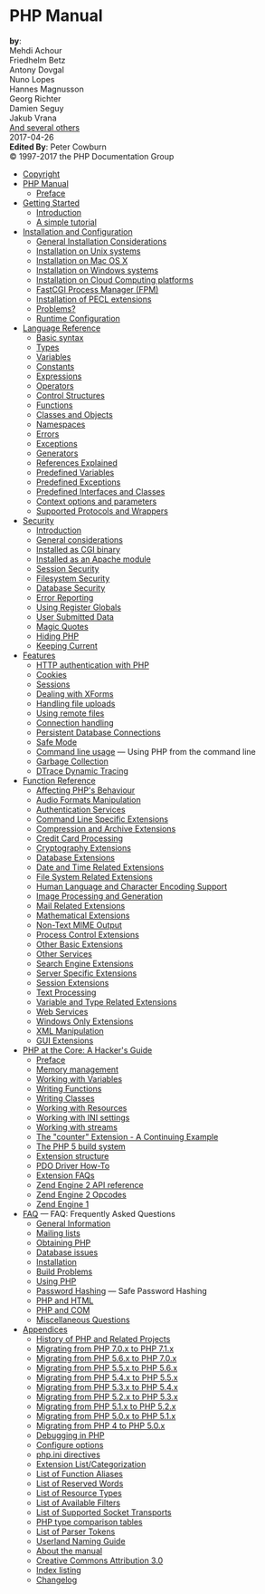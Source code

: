 

<div class="set" id="index">
   <h1 class="title">PHP Manual</h1>
   <div class="info">
      <div id="authors" class="authorgroup">
         <div class="author vcard"><strong class="by">by</strong>:<br>
            <span class="personname fn">
            <span class="firstname given-name">Mehdi</span>  <span class="surname family-name">Achour</span>  
            </span>
         </div>
         <div class="author vcard">
            <span class="personname fn">
            <span class="firstname given-name">Friedhelm</span>  <span class="surname family-name">Betz</span>  
            </span>
         </div>
         <div class="author vcard">
            <span class="personname fn">
            <span class="firstname given-name">Antony</span>  <span class="surname family-name">Dovgal</span>  
            </span>
         </div>
         <div class="author vcard">
            <span class="personname fn">
            <span class="firstname given-name">Nuno</span>  <span class="surname family-name">Lopes</span>  
            </span>
         </div>
         <div class="author vcard">
            <span class="personname fn">
            <span class="firstname given-name">Hannes</span>  <span class="surname family-name">Magnusson</span>  
            </span>
         </div>
         <div class="author vcard">
            <span class="personname fn">
            <span class="firstname given-name">Georg</span>  <span class="surname family-name">Richter</span>  
            </span>
         </div>
         <div class="author vcard">
            <span class="personname fn">
            <span class="firstname given-name">Damien</span>  <span class="surname family-name">Seguy</span>  
            </span>
         </div>
         <div class="author vcard">
            <span class="personname fn">
            <span class="firstname given-name">Jakub</span>  <span class="surname family-name">Vrana</span>  
            </span>
         </div>
         <div class="othercredit">
            <span class="personname fn">
            <span class="othername">
            <a class="link" href="preface.html#contributors">And several others</a>
            </span> 
            </span>
         </div>
      </div>
      <div class="pubdate">2017-04-26</div>
      <div id="editors" class="authorgroup">
         <div class="editor vcard"><strong class="editedby">Edited By</strong>: 
            <span class="personname fn">
            <span class="firstname given-name">Peter</span>  <span class="surname family-name">Cowburn</span>  
            </span>
         </div>
      </div>
      <div class="copyright">&copy; 
         <span class="year">1997-2017</span>
         <span class="holder">the PHP Documentation Group</span>
      </div>
   </div>
   <ul class="chunklist chunklist_set">
      <li><a href="copyright.html">Copyright</a></li>
      <li>
         <a href="manual.html">PHP Manual</a>
         <ul class="chunklist chunklist_set chunklist_children">
            <li><a href="preface.html">Preface</a></li>
         </ul>
      </li>
      <li>
         <a href="getting-started.html">Getting Started</a>
         <ul class="chunklist chunklist_set chunklist_children">
            <li><a href="introduction.html">Introduction</a></li>
            <li><a href="tutorial.html">A simple tutorial</a></li>
         </ul>
      </li>
      <li>
         <a href="install.html">Installation and Configuration</a>
         <ul class="chunklist chunklist_set chunklist_children">
            <li><a href="install.general.html">General Installation Considerations</a></li>
            <li><a href="install.unix.html">Installation on Unix systems</a></li>
            <li><a href="install.macosx.html">Installation on Mac OS X</a></li>
            <li><a href="install.windows.html">Installation on Windows systems</a></li>
            <li><a href="install.cloud.html">Installation on Cloud Computing platforms</a></li>
            <li><a href="install.fpm.html">FastCGI Process Manager (FPM)</a></li>
            <li><a href="install.pecl.html">Installation of PECL extensions</a></li>
            <li><a href="install.problems.html">Problems?</a></li>
            <li><a href="configuration.html">Runtime Configuration</a></li>
         </ul>
      </li>
      <li>
         <a href="langref.html">Language Reference</a>
         <ul class="chunklist chunklist_set chunklist_children">
            <li><a href="language.basic-syntax.html">Basic syntax</a></li>
            <li><a href="language.types.html">Types</a></li>
            <li><a href="language.variables.html">Variables</a></li>
            <li><a href="language.constants.html">Constants</a></li>
            <li><a href="language.expressions.html">Expressions</a></li>
            <li><a href="language.operators.html">Operators</a></li>
            <li><a href="language.control-structures.html">Control Structures</a></li>
            <li><a href="language.functions.html">Functions</a></li>
            <li><a href="language.oop5.html">Classes and Objects</a></li>
            <li><a href="language.namespaces.html">Namespaces</a></li>
            <li><a href="language.errors.html">Errors</a></li>
            <li><a href="language.exceptions.html">Exceptions</a></li>
            <li><a href="language.generators.html">Generators</a></li>
            <li><a href="language.references.html">References Explained</a></li>
            <li><a href="reserved.variables.html">Predefined Variables</a></li>
            <li><a href="reserved.exceptions.html">Predefined Exceptions</a></li>
            <li><a href="reserved.interfaces.html">Predefined Interfaces and Classes</a></li>
            <li><a href="context.html">Context options and parameters</a></li>
            <li><a href="wrappers.html">Supported Protocols and Wrappers</a></li>
         </ul>
      </li>
      <li>
         <a href="security.html">Security</a>
         <ul class="chunklist chunklist_set chunklist_children">
            <li><a href="security.intro.html">Introduction</a></li>
            <li><a href="security.general.html">General considerations</a></li>
            <li><a href="security.cgi-bin.html">Installed as CGI binary</a></li>
            <li><a href="security.apache.html">Installed as an Apache module</a></li>
            <li><a href="security.sessions.html">Session Security</a></li>
            <li><a href="security.filesystem.html">Filesystem Security</a></li>
            <li><a href="security.database.html">Database Security</a></li>
            <li><a href="security.errors.html">Error Reporting</a></li>
            <li><a href="security.globals.html">Using Register Globals</a></li>
            <li><a href="security.variables.html">User Submitted Data</a></li>
            <li><a href="security.magicquotes.html">Magic Quotes</a></li>
            <li><a href="security.hiding.html">Hiding PHP</a></li>
            <li><a href="security.current.html">Keeping Current</a></li>
         </ul>
      </li>
      <li>
         <a href="features.html">Features</a>
         <ul class="chunklist chunklist_set chunklist_children">
            <li><a href="features.http-auth.html">HTTP authentication with PHP</a></li>
            <li><a href="features.cookies.html">Cookies</a></li>
            <li><a href="features.sessions.html">Sessions</a></li>
            <li><a href="features.xforms.html">Dealing with XForms</a></li>
            <li><a href="features.file-upload.html">Handling file uploads</a></li>
            <li><a href="features.remote-files.html">Using remote files</a></li>
            <li><a href="features.connection-handling.html">Connection handling</a></li>
            <li><a href="features.persistent-connections.html">Persistent Database Connections</a></li>
            <li><a href="features.safe-mode.html">Safe Mode</a></li>
            <li><a href="features.commandline.html">Command line usage</a> &mdash; Using PHP from the command line</li>
            <li><a href="features.gc.html">Garbage Collection</a></li>
            <li><a href="features.dtrace.html">DTrace Dynamic Tracing</a></li>
         </ul>
      </li>
      <li>
         <a href="funcref.html">Function Reference</a>
         <ul class="chunklist chunklist_set chunklist_children">
            <li><a href="refs.basic.php.html">Affecting PHP's Behaviour</a></li>
            <li><a href="refs.utilspec.audio.html">Audio Formats Manipulation</a></li>
            <li><a href="refs.remote.auth.html">Authentication Services</a></li>
            <li><a href="refs.utilspec.cmdline.html">Command Line Specific Extensions</a></li>
            <li><a href="refs.compression.html">Compression and Archive Extensions</a></li>
            <li><a href="refs.creditcard.html">Credit Card Processing</a></li>
            <li><a href="refs.crypto.html">Cryptography Extensions</a></li>
            <li><a href="refs.database.html">Database Extensions</a></li>
            <li><a href="refs.calendar.html">Date and Time Related Extensions</a></li>
            <li><a href="refs.fileprocess.file.html">File System Related Extensions</a></li>
            <li><a href="refs.international.html">Human Language and Character Encoding Support</a></li>
            <li><a href="refs.utilspec.image.html">Image Processing and Generation</a></li>
            <li><a href="refs.remote.mail.html">Mail Related Extensions</a></li>
            <li><a href="refs.math.html">Mathematical Extensions</a></li>
            <li><a href="refs.utilspec.nontext.html">Non-Text MIME Output</a></li>
            <li><a href="refs.fileprocess.process.html">Process Control Extensions</a></li>
            <li><a href="refs.basic.other.html">Other Basic Extensions</a></li>
            <li><a href="refs.remote.other.html">Other Services</a></li>
            <li><a href="refs.search.html">Search Engine Extensions</a></li>
            <li><a href="refs.utilspec.server.html">Server Specific Extensions</a></li>
            <li><a href="refs.basic.session.html">Session Extensions</a></li>
            <li><a href="refs.basic.text.html">Text Processing</a></li>
            <li><a href="refs.basic.vartype.html">Variable and Type Related Extensions</a></li>
            <li><a href="refs.webservice.html">Web Services</a></li>
            <li><a href="refs.utilspec.windows.html">Windows Only Extensions</a></li>
            <li><a href="refs.xml.html">XML Manipulation</a></li>
            <li><a href="refs.ui.html">GUI Extensions</a></li>
         </ul>
      </li>
      <li>
         <a href="internals2.html">PHP at the Core: A Hacker's Guide</a>
         <ul class="chunklist chunklist_set chunklist_children">
            <li><a href="internals2.preface.html">Preface</a></li>
            <li><a href="internals2.memory.html">Memory management</a></li>
            <li><a href="internals2.variables.html">Working with Variables</a></li>
            <li><a href="internals2.funcs.html">Writing Functions</a></li>
            <li><a href="internals2.classes.html">Writing Classes</a></li>
            <li><a href="internals2.resources.html">Working with Resources</a></li>
            <li><a href="internals2.ini.html">Working with INI settings</a></li>
            <li><a href="internals2.streams.html">Working with streams</a></li>
            <li><a href="internals2.counter.html">The "counter" Extension - A Continuing Example</a></li>
            <li><a href="internals2.buildsys.html">The PHP 5 build system</a></li>
            <li><a href="internals2.structure.html">Extension structure</a></li>
            <li><a href="internals2.pdo.html">PDO Driver How-To</a></li>
            <li><a href="internals2.faq.html">Extension FAQs</a></li>
            <li><a href="internals2.apiref.html">Zend Engine 2 API reference</a></li>
            <li><a href="internals2.opcodes.html">Zend Engine 2 Opcodes</a></li>
            <li><a href="internals2.ze1.html">Zend Engine 1</a></li>
         </ul>
      </li>
      <li>
         <a href="faq.html">FAQ</a> &mdash; FAQ: Frequently Asked Questions
         <ul class="chunklist chunklist_set chunklist_children">
            <li><a href="faq.general.html">General Information</a></li>
            <li><a href="faq.mailinglist.html">Mailing lists</a></li>
            <li><a href="faq.obtaining.html">Obtaining PHP</a></li>
            <li><a href="faq.databases.html">Database issues</a></li>
            <li><a href="faq.installation.html">Installation</a></li>
            <li><a href="faq.build.html">Build Problems</a></li>
            <li><a href="faq.using.html">Using PHP</a></li>
            <li><a href="faq.passwords.html">Password Hashing</a> &mdash; Safe Password Hashing</li>
            <li><a href="faq.html.html">PHP and HTML</a></li>
            <li><a href="faq.com.html">PHP and COM</a></li>
            <li><a href="faq.misc.html">Miscellaneous Questions</a></li>
         </ul>
      </li>
      <li>
         <a href="appendices.html">Appendices</a>
         <ul class="chunklist chunklist_set chunklist_children">
            <li><a href="history.html">History of PHP and Related Projects</a></li>
            <li><a href="migration71.html">Migrating from PHP 7.0.x to PHP 7.1.x</a></li>
            <li><a href="migration70.html">Migrating from PHP 5.6.x to PHP 7.0.x</a></li>
            <li><a href="migration56.html">Migrating from PHP 5.5.x to PHP 5.6.x</a></li>
            <li><a href="migration55.html">Migrating from PHP 5.4.x to PHP 5.5.x</a></li>
            <li><a href="migration54.html">Migrating from PHP 5.3.x to PHP 5.4.x</a></li>
            <li><a href="migration53.html">Migrating from PHP 5.2.x to PHP 5.3.x</a></li>
            <li><a href="migration52.html">Migrating from PHP 5.1.x to PHP 5.2.x</a></li>
            <li><a href="migration51.html">Migrating from PHP 5.0.x to PHP 5.1.x</a></li>
            <li><a href="migration5.html">Migrating from PHP 4 to PHP 5.0.x</a></li>
            <li><a href="debugger.html">Debugging in PHP</a></li>
            <li><a href="configure.html">Configure options</a></li>
            <li><a href="ini.html">php.ini directives</a></li>
            <li><a href="extensions.html">Extension List/Categorization</a></li>
            <li><a href="aliases.html">List of Function Aliases</a></li>
            <li><a href="reserved.html">List of Reserved Words</a></li>
            <li><a href="resource.html">List of Resource Types</a></li>
            <li><a href="filters.html">List of Available Filters</a></li>
            <li><a href="transports.html">List of Supported Socket Transports</a></li>
            <li><a href="types.comparisons.html">PHP type comparison tables</a></li>
            <li><a href="tokens.html">List of Parser Tokens</a></li>
            <li><a href="userlandnaming.html">Userland Naming Guide</a></li>
            <li><a href="about.html">About the manual</a></li>
            <li><a href="cc.license.html">Creative Commons Attribution 3.0</a></li>
            <li><a href="indexes.html">Index listing</a></li>
            <li><a href="doc.changelog.html">Changelog</a></li>
         </ul>
      </li>
   </ul>
</div>

